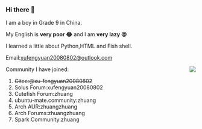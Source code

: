 ### Hi there 👋
I am a boy in Grade 9 in China.

My English is **very poor 😂** and I am **very lazy 😜**

I learned a little about Python,HTML and Fish shell.

Email:xufengyuan20080802@outlook.com

<img align="right" src="https://github-readme-stats.vercel.app/api?username=zhuang82&show_icons=true">

Community I have joined:

1. ~~Gitee:@xu-fengyuan20080802~~
2. Solus Forum:xufengyuan20080802
3. Cutefish Forum:zhuang
4. ubuntu-mate.community:zhuang
5. Arch AUR:zhuangzhuang
6. Arch Forums:zhuangzhuang
7. Spark Community:zhuang

<!--
**zhuangzhuang20080802/zhuangzhuang20080802** is a ✨ _special_ ✨ repository because its `README.md` (this file) appears on your GitHub profile.

Here are some ideas to get you started:

- 🔭 I’m currently working on ...
- 🌱 I’m currently learning ...
- 👯 I’m looking to collaborate on ...
- 🤔 I’m looking for help with ...
- 💬 Ask me about ...
- 📫 How to reach me: ...
- 😄 Pronouns: ...
- ⚡ Fun fact: ...
-->

